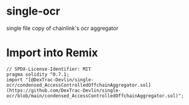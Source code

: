 # single-ocr
single file copy of chainlink's ocr aggregator

# Import into Remix
```
// SPDX-License-Identifier: MIT
pragma solidity ^0.7.1;
import "[@DexTrac-Devlin/single-ocr/condensed_AccessControlledOffchainAggregator.sol](https://github.com/DexTrac-Devlin/single-ocr/blob/main/condensed_AccessControlledOffchainAggregator.sol)";
```

